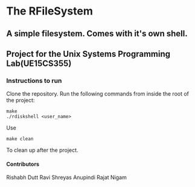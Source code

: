 # The RFileSystem
## A simple filesystem. Comes with it's own shell.
## Project for the Unix Systems Programming Lab(UE15CS355)

### Instructions to run
Clone the repository. Run the following commands from inside the root of the project:
```
make
./rdiskshell <user_name>
```

Use
```
make clean
```
To clean up after the project.

#### Contributors
Rishabh Dutt
Ravi Shreyas Anupindi
Rajat Nigam